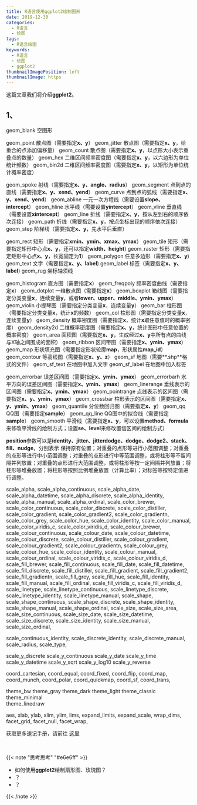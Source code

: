 ```yaml
---
title: R语言使用ggplot2绘制图形
date: 2019-12-30
categories:
  - R语言
  - 绘图
tags:
  - R语言绘图
keywords:
  - R语言
  - 绘图
  - ggplot2
thumbnailImagePosition: left
thumbnailImage: https
---
```


这篇文章我们将介绍**ggplot2**。

<!--more-->

<!-- toc -->


## 1、

geom_blank        空图形

geom_point        散点图（需要指定**x、y**）
geom_jitter       散点图（需要指定**x、y**，给重合的点添加偏移量）
geom_count        散点图（需要指定**x、y**，以点形大小表示重叠点的数量）
geom_hex          二维区间频率密度图（需要指定**x、y**，以六边形为单位统计频数）
geom_bin2d        二维区间频率密度图（需要指定**x、y**，以矩形为单位统计概率密度）

geom_spoke        射线（需要指定**x、y、angle、radius**）
geom_segment      点到点的直线（需要指定**x、y、xend、yend**）
geom_curve        点到点的弧线（需要指定**x、y、xend、yend**）
geom_abline       一元一次方程线（需要设置**slope、intercept**）
geom_hline        水平线（需要设置**yintercept**）
geom_vline        垂直线（需要设置**xintercept**）
geom_line         折线（需要指定**x、y**，按从左到右的顺序依次连接）
geom_path         折线（需要指定**x、y**，按点坐标出现的顺序依次连接）
geom_step         阶梯线（需要指定**x、y**，先水平后垂直）

geom_rect         矩形（需要指定**xmin、ymin、xmax、ymax**）
geom_tile         矩形（需要指定矩形中心点**x、y**，还可以指定**width、height**)
geom_raster       矩形（需要指定矩形中心点**x、y**，长宽固定为**1**）
geom_polygon      任意多边形（需要指定**x、y**)
geom_text         文字（需要指定**x、y、label**)
geom_label        标签（需要指定**x、y、label**)
geom_rug          坐标轴须线

geom_histogram    直方图（需要指定**x**）
geom_freqpoly     频率密度曲线（需要指定**x**）
geom_dotplot      一维散点图（需要指定**x**）
geom_boxplot      箱线图（需要指定分类变量**x**，连续变量**y**，或者**lower、upper、middle、ymin、ymax**）
geom_violin       小提琴图（需要指定分类变量**x**，连续变量**y**）
geom_bar          柱形图（需要指定分类变量**x**，统计**x**的频数）
geom_col          柱形图（需要指定分类变量**x**，连续变量**y**）
geom_density      概率密度图（需要指定**x**，统计**x**取任意值时的概率密度）
geom_density2d    二维概率密度图（需要指定**x、y**，统计图形中任意位置的概率密度）
geom_area         面积图（需要指定**x、y**，生成经过**x、y**中所有点的曲线与X轴之间围成的面积）
geom_ribbon       区间带图（需要指定**x、ymin、ymax**）
geom_map          形状填充图（需要指定形状轮廓**map**，形状属性**map_id**）
geom_contour      等高线图（需要指定**x、y、z**）
geom_sf           地图（需要**.shp**格式的文件）
geom_sf_text      在地图中加入文字
geom_sf_label     在地图中加入标签

geom_errorbar     误差区间图（需要指定**x、ymin、ymax**）
geom_errorbarh    水平方向的误差区间图（需要指定**x、ymin、ymax**）
geom_linerange    垂线表示的区间图（需要指定**x、ymin、ymax**）
geom_pointrange   点线表示的区间图（需要指定**x、y、ymin、ymax**）
geom_crossbar     柱形表示的区间图（需要指定**x、y、ymin、ymax**）
geom_quantile     分位数回归图（需要指定**x、y**）
geom_qq           QQ图（需要指定**sample**）
geom_qq_line      QQ图中的拟合线（需要指定**sample**）
geom_smooth       平滑线（需要指定**x、y**，可以设置**method、formula**来修改平滑线的绘制方式；设置**se、level**来修改置信区间的绘制方式）


**position**参数可以是**identity、jitter、jitterdodge、dodge、dodge2、stack、fill、nudge**，分别表示
保持原有位置；对重叠的点形等进行小范围调整；对重叠的点形等进行中小范围调整；对重叠的点形进行中等范围调整，或将柱形等不留间隔并列放置；对重叠的点形进行大范围调整，或将柱形等按一定间隔并列放置；将柱形等堆叠放置；将柱形等按照比例堆叠放置（计算比率）；对标签等按特定值进行调整。


scale_alpha, scale_alpha_continuous, scale_alpha_date, scale_alpha_datetime, scale_alpha_discrete, scale_alpha_identity, scale_alpha_manual, scale_alpha_ordinal, 
scale_color_brewer, scale_color_continuous, scale_color_discrete, scale_color_distiller, scale_color_gradient, scale_color_gradient2, scale_color_gradientn, scale_color_grey, scale_color_hue, scale_color_identity, scale_color_manual, scale_color_viridis_c, scale_color_viridis_d, scale_colour_brewer, scale_colour_continuous, scale_colour_date, scale_colour_datetime, scale_colour_discrete, scale_colour_distiller, scale_colour_gradient, scale_colour_gradient2, scale_colour_gradientn, scale_colour_grey, scale_colour_hue, scale_colour_identity, scale_colour_manual, scale_colour_ordinal, scale_colour_viridis_c, scale_colour_viridis_d, 
scale_fill_brewer, scale_fill_continuous, scale_fill_date, scale_fill_datetime, scale_fill_discrete, scale_fill_distiller, scale_fill_gradient, scale_fill_gradient2, scale_fill_gradientn, scale_fill_grey, scale_fill_hue, scale_fill_identity, scale_fill_manual, scale_fill_ordinal, scale_fill_viridis_c, scale_fill_viridis_d, 
scale_linetype, scale_linetype_continuous, scale_linetype_discrete, scale_linetype_identity, scale_linetype_manual, 
scale_shape, scale_shape_continuous, scale_shape_discrete, scale_shape_identity, scale_shape_manual, scale_shape_ordinal, 
scale_size, scale_size_area, scale_size_continuous, scale_size_date, scale_size_datetime, scale_size_discrete, scale_size_identity, scale_size_manual, scale_size_ordinal, 

scale_continuous_identity, scale_discrete_identity, scale_discrete_manual, scale_radius, scale_type,

scale_y_discrete
scale_y_continuous
scale_y_date
scale_y_time
scale_y_datetime
scale_y_sqrt
scale_y_log10
scale_y_reverse

coord_cartesian, coord_equal, coord_fixed, coord_flip, coord_map, coord_munch, coord_polar, coord_quickmap, coord_sf, coord_trans, 

theme_bw
theme_gray
theme_dark
theme_light
theme_classic
theme_minimal    
theme_linedraw


aes, xlab, ylab, xlim, ylim, lims, expand_limits, expand_scale, 
wrap_dims, facet_grid, facet_null, facet_wrap, 


获取更多速记手册，请前往 [这里](https://rstudio.com/resources/cheatsheets/)

<br>

{{< note "思考思考" "#e6e6ff" >}}
- 如何使用**ggplot2**绘制扇形图、玫瑰图？
- ？
- ？

{{< /note >}}

<br>
